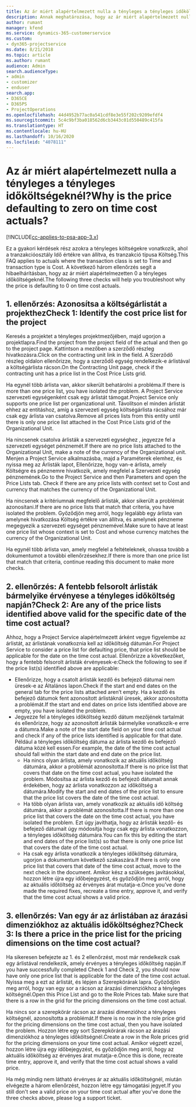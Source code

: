 ```yaml
---
title: Az ár miért alapértelmezett nulla a tényleges a tényleges időköltségeknél?
description: Annak meghatározása, hogy az ár miért alapértelmezett nulla a tényleges a tényleges időköltségeknél
author: rumant
manager: kfend
ms.service: dynamics-365-customerservice
ms.custom:
- dyn365-projectservice
ms.date: 8/21/2018
ms.topic: article
ms.author: rumant
audience: Admin
search.audienceType:
- admin
- customizer
- enduser
search.app:
- D365CE
- D365PS
- ProjectOperations
ms.openlocfilehash: 44d4952b77ac0a541cdf8e3e55f202c9209efdf4
ms.sourcegitcommit: 5c4c9bf3ba018562d6cb3443c01d550489c415fa
ms.translationtype: HT
ms.contentlocale: hu-HU
ms.lasthandoff: 10/16/2020
ms.locfileid: "4078111"
---
```

# <a name="why-is-the-price-defaulting-to-zero-on-time-cost-actuals"></a><span data-ttu-id="18577-103">Az ár miért alapértelmezett nulla a tényleges a tényleges időköltségeknél?</span><span class="sxs-lookup"><span data-stu-id="18577-103">Why is the price defaulting to zero on time cost actuals?</span></span>

[!INCLUDE[cc-applies-to-psa-app-3.x](../includes/cc-applies-to-psa-app-3x.md)]

<span data-ttu-id="18577-104">Ez a gyakori kérdések rész azokra a tényleges költségekre vonatkozik, ahol a tranzakcióosztály Idő értékre van állítva, és tranzakció típusa Költség.</span><span class="sxs-lookup"><span data-stu-id="18577-104">This FAQ applies to actuals where the transaction class is set to Time and transaction type is Cost.</span></span> <span data-ttu-id="18577-105">A következő három ellenőrzés segít a hibaelhárításban, hogy az ár miért alapértelmezetten 0 a tényleges időköltségeknél.</span><span class="sxs-lookup"><span data-stu-id="18577-105">The following three checks will help you troubleshoot why the price is defaulting to 0 on time cost actuals.</span></span>
 
## <a name="check-1-identify-the-cost-price-list-for-the-project"></a><span data-ttu-id="18577-106">1. ellenőrzés: Azonosítsa a költségárlistát a projekthez</span><span class="sxs-lookup"><span data-stu-id="18577-106">Check 1: Identify the cost price list for the project</span></span>

<span data-ttu-id="18577-107">Keresés a projektet a tényleges projektmezőjében, majd ugorjon a projektlapra.</span><span class="sxs-lookup"><span data-stu-id="18577-107">Find the project from the project field of the actual and then go to the project page.</span></span> <span data-ttu-id="18577-108">Kattintson a mezőben a szerződő részleg hivatkozásra.</span><span class="sxs-lookup"><span data-stu-id="18577-108">Click on the contracting unit link in the field.</span></span> <span data-ttu-id="18577-109">A Szerződő részleg oldalon ellenőrizze, hogy a szerződő egység rendelkezik-e árlistával a költségárlista rácson.</span><span class="sxs-lookup"><span data-stu-id="18577-109">On the Contracting Unit page, check if the contracting unit has a price list in the Cost Price Lists grid.</span></span>

<span data-ttu-id="18577-110">Ha egynél több árlista van, akkor sikerült behatárolni a probléma.</span><span class="sxs-lookup"><span data-stu-id="18577-110">If there is more than one price list, you have isolated the problem.</span></span> <span data-ttu-id="18577-111">A Project Service szervezeti egységenként csak egy árlistát támogat.</span><span class="sxs-lookup"><span data-stu-id="18577-111">Project Service only supports one price list per organizational unit.</span></span> <span data-ttu-id="18577-112">Távolítson el minden árlistát ehhez az entitáshoz, amíg a szervezeti egység költségárlista rácsához már csak egy árlista van csatolva.</span><span class="sxs-lookup"><span data-stu-id="18577-112">Remove all prices lists from this entity until there is only one price list attached in the Cost Price Lists grid of the Organizational Unit.</span></span>

<span data-ttu-id="18577-113">Ha nincsenek csatolva árlisták a szervezeti egységhez , jegyezze fel a szervezeti egységet pénznemét.</span><span class="sxs-lookup"><span data-stu-id="18577-113">If there are no price lists attached to the Organizational Unit, make a note of the currency of the Organizational unit.</span></span> <span data-ttu-id="18577-114">Menjen a Project Service alkalmazásba, majd a Paraméterek elemhez, és nyissa meg az Árlisták lapot, Ellenőrizze, hogy van-e árlista, amely Költségre és pénznemre hivatkozik, amely megfelel a Szervezeti egység pénznemének.</span><span class="sxs-lookup"><span data-stu-id="18577-114">Go to the Project Service and then Parameters and open the Price Lists tab. Check if there are any price lists with context set to Cost and currency that matches the currency of the Organizational Unit.</span></span>
 
<span data-ttu-id="18577-115">Ha nincsenek a kritériumnak megfelelő árlisták, akkor sikerült a problémát azonosítani.</span><span class="sxs-lookup"><span data-stu-id="18577-115">If there are no price lists that match that criteria, you have isolated the problem.</span></span> <span data-ttu-id="18577-116">Győződjön meg arról, hogy legalább egy árlista van amelynek hivatkozása Költség értékre van állítva, és amelynek pénzneme megegyezik a szervezeti egységet pénznemével.</span><span class="sxs-lookup"><span data-stu-id="18577-116">Make sure to have at least one price list whose context is set to Cost and whose currency matches the currency of the Organizational Unit.</span></span>

<span data-ttu-id="18577-117">Ha egynél több árlista van, amely megfelel a feltételeknek, olvassa tovább a dokumentumot a további ellenőrzésekhez.</span><span class="sxs-lookup"><span data-stu-id="18577-117">If there is more than one price list that match that criteria, continue reading this document to make more checks.</span></span>

## <a name="check-2-are-any-of-the-price-lists-identified-above-valid-for-the-specific-date-of-the-time-cost-actual"></a><span data-ttu-id="18577-118">2. ellenőrzés: A fentebb felsorolt árlisták bármelyike érvényese a tényleges időköltség napján?</span><span class="sxs-lookup"><span data-stu-id="18577-118">Check 2: Are any of the price lists identified above valid for the specific date of the time cost actual?</span></span>

<span data-ttu-id="18577-119">Ahhoz, hogy a Project Service alapértelmezett árként vegye figyelembe az árlistát, az árlistának vonatkoznia kell az időköltség dátumán.</span><span class="sxs-lookup"><span data-stu-id="18577-119">For Project Service to consider a price list for defaulting price, that price list should be applicable for the date on the time cost actual.</span></span> <span data-ttu-id="18577-120">Ellenőrizze a következőket, hogy a fentebb felsorolt árlisták érvényesek-e:</span><span class="sxs-lookup"><span data-stu-id="18577-120">Check the following to see if the price list(s) identified above are applicable:</span></span>

- <span data-ttu-id="18577-121">Ellenőrizze, hogy a csatolt árlisták kezdő és befejező dátumai nem üresek-e az Általános lapon.</span><span class="sxs-lookup"><span data-stu-id="18577-121">Check if the start and end dates on the general tab for the price lists attached aren’t empty.</span></span> <span data-ttu-id="18577-122">Ha a kezdő és befejező dátumok fent azonosított árlistáknál üresek, akkor azonosította a problémát.</span><span class="sxs-lookup"><span data-stu-id="18577-122">If the start and end dates on price lists identified above are empty, you have isolated the problem.</span></span> 
- <span data-ttu-id="18577-123">Jegyezze fel a tényleges időköltség kezdő dátum mezőjének tartalmát és ellenőrizze, hogy az azonosított árlisták bármelyike vonatkozik-e erre a dátumra.</span><span class="sxs-lookup"><span data-stu-id="18577-123">Make a note of the start date field on your time cost actual and check if any of the price lists identified is applicable for that date.</span></span> <span data-ttu-id="18577-124">Például a tényleges időköltség dátuma az árlista kezdő és befejező dátuma közé kell essen.</span><span class="sxs-lookup"><span data-stu-id="18577-124">For example, the date of the time cost actual should fall within the start date and end date on the price list.</span></span> 
    - <span data-ttu-id="18577-125">Ha nincs olyan árlista, amely vonatkozik az aktuális időköltség dátumára, akkor a problémát azonosította.</span><span class="sxs-lookup"><span data-stu-id="18577-125">If there is no price list that covers that date on the time cost actual, you have isolated the problem.</span></span> <span data-ttu-id="18577-126">Módosítsa az árlista kezdő és befejező dátumait annak érdekében, hogy az árlista vonatkozzon az időköltség a dátumára.</span><span class="sxs-lookup"><span data-stu-id="18577-126">Modify the start and end dates of the price list to ensure that the price list covers the date of the time cost actual.</span></span> 
    - <span data-ttu-id="18577-127">Ha több olyan árlista van, amely vonatkozik az aktuális idő költség dátumára, akkor a problémát azonosította.</span><span class="sxs-lookup"><span data-stu-id="18577-127">If there is more than one price list that covers the date on the time cost actual, you have isolated the problem.</span></span> <span data-ttu-id="18577-128">Ezt úgy javíthatja, hogy az árlisták kezdő- és befejező dátumait úgy módosítja hogy csak egy árlista vonatkozzon, a tényleges időköltség dátumára.</span><span class="sxs-lookup"><span data-stu-id="18577-128">You can fix this by editing the start and end dates of the price list(s) so that there is only one price list that covers the date of the time cost actual.</span></span> 
    - <span data-ttu-id="18577-129">Ha csak egy árlista vonatkozik a tényleges időköltség dátumára, ugorjon a dokumentum következő szakaszára.</span><span class="sxs-lookup"><span data-stu-id="18577-129">If there is only one price list that covers that date of the time cost actual, move to the next check in the document.</span></span>
<span data-ttu-id="18577-130">Amikor kész a szükséges javításokkal, hozzon létre újra egy időbejegyzést, és győződjön meg arról, hogy az aktuális időtöltség az érvényes árat mutatja-e.</span><span class="sxs-lookup"><span data-stu-id="18577-130">Once you’ve done made the required fixes, recreate a time entry, approve it, and verify that the time cost actual shows a valid price.</span></span>

## <a name="check-3-is-there-a-price-in-the-price-list-for-the-pricing-dimensions-on-the-time-cost-actual"></a><span data-ttu-id="18577-131">3. ellenőrzés: Van egy ár az árlistában az árazási dimenziókhoz az aktuális időköltséghez?</span><span class="sxs-lookup"><span data-stu-id="18577-131">Check 3: Is there a price in the price list for the pricing dimensions on the time cost actual?</span></span>

<span data-ttu-id="18577-132">Ha sikeresen befejezte az 1. és 2 ellenőrzést, most már rendelkezik csak egy árlistával rendelkezik, amely érvényes a tényleges időköltség napján.</span><span class="sxs-lookup"><span data-stu-id="18577-132">If you have successfully completed Check 1 and Check 2, you should now have only one price list that is applicable for the date of the time cost actual.</span></span> <span data-ttu-id="18577-133">Nyissa meg a ezt az árlistát, és lépjen a Szerepkörárak lapra. Győződjön meg arról, hogy van egy sor a rácson az árazási dimenziókhoz a tényleges költségnél.</span><span class="sxs-lookup"><span data-stu-id="18577-133">Open this Price List and go to the Role Prices tab. Make sure that there is a row in the grid for the pricing dimensions on the time cost actual.</span></span>

<span data-ttu-id="18577-134">Ha nincs sor a szerepkörár rácson az árazási dimenzióhoz a tényleges költségnél, azonosította a problémát.</span><span class="sxs-lookup"><span data-stu-id="18577-134">If there is no row in the role price grid for the pricing dimensions on the time cost actual, then you have isolated the problem.</span></span> <span data-ttu-id="18577-135">Hozzon létre egy sort Szerepkörárak rácson az árazási dimenziókhoz a tényleges időköltségnél.</span><span class="sxs-lookup"><span data-stu-id="18577-135">Create a row in the Role prices grid for the pricing dimensions on your time cost actual.</span></span> <span data-ttu-id="18577-136">Amikor végzett ezzel, hozzon létre újra egy időbejegyzést, és győződjön meg arról, hogy az aktuális időköltség az érvényes árat mutatja-e.</span><span class="sxs-lookup"><span data-stu-id="18577-136">Once this is done, recreate time entry, approve it, and verify that the time cost actual shows a valid price.</span></span>
 
<span data-ttu-id="18577-137">Ha még mindig nem látható érvényes ár az aktuális időköltségnél, miután elvégezte a három ellenőrzést, hozzon létre egy támogatási jegyet.</span><span class="sxs-lookup"><span data-stu-id="18577-137">If you still don't see a valid price on your time cost actual after you’ve done the three checks above, please log a support ticket.</span></span>



